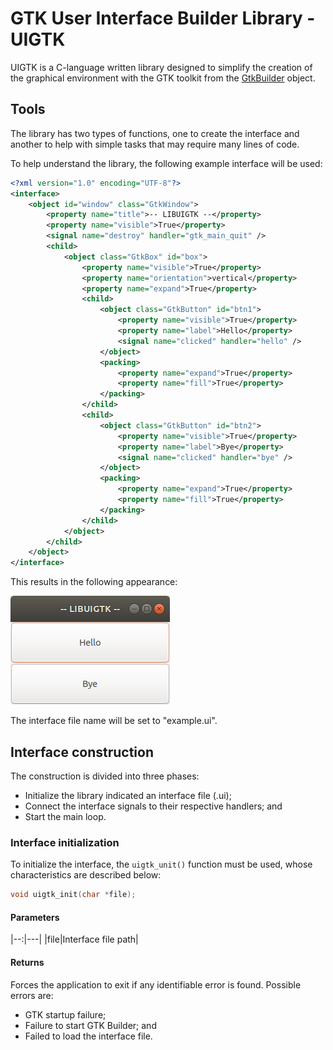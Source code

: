 # GTK User Interface Builder Library - UIGTK

UIGTK is a C-language written library designed to simplify the creation of the graphical environment with the GTK toolkit from the [GtkBuilder](https://developer.gnome.org/gtk3/stable/GtkBuilder.html) object.

## Tools

The library has two types of functions, one to create the interface and another to help with simple tasks that may require many lines of code.

To help understand the library, the following example interface will be used:

```xml
<?xml version="1.0" encoding="UTF-8"?>
<interface>
	<object id="window" class="GtkWindow">
		<property name="title">-- LIBUIGTK --</property>
		<property name="visible">True</property>
		<signal name="destroy" handler="gtk_main_quit" />
		<child>
			<object class="GtkBox" id="box">
				<property name="visible">True</property>
				<property name="orientation">vertical</property>
				<property name="expand">True</property>
				<child>
					<object class="GtkButton" id="btn1">
						<property name="visible">True</property>
						<property name="label">Hello</property>
						<signal name="clicked" handler="hello" />
					</object>
					<packing>
						<property name="expand">True</property>
						<property name="fill">True</property>
					</packing>
				</child>
				<child>
					<object class="GtkButton" id="btn2">
						<property name="visible">True</property>
						<property name="label">Bye</property>
						<signal name="clicked" handler="bye" />
					</object>
					<packing>
						<property name="expand">True</property>
						<property name="fill">True</property>
					</packing>
				</child>
			</object>
		</child>
	</object>
</interface>
```

This results in the following appearance:

![Interface image](images/screen1.png)

The interface file name will be set to "example.ui".

## Interface construction

The construction is divided into three phases:

- Initialize the library indicated an interface file (.ui);
- Connect the interface signals to their respective handlers; and
- Start the main loop.

### Interface initialization

To initialize the interface, the `uigtk_unit()` function must be used, whose characteristics are described below:

```c
void uigtk_init(char *file);
```

#### Parameters

|--:|---|
|file|Interface file path|

#### Returns

Forces the application to exit if any identifiable error is found. Possible errors are:

- GTK startup failure;
- Failure to start GTK Builder; and
- Failed to load the interface file.
















